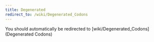 ```yaml
---
title: Degenerated
redirect_to: /wiki/Degenerated_Codons
---
```


You should automatically be redirected to [wiki/Degenerated_Codons](Degenerated Codons)
